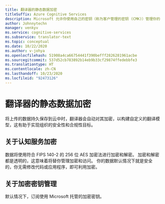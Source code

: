 ```yaml
---
title: 翻译器的静态数据加密
titleSuffix: Azure Cognitive Services
description: Microsoft 允许你使用自己的密钥（称为客户管理的密钥 (CMK)）管理你的认知服务订阅。 本文介绍翻译器的静态数据加密，以及如何启用和管理 CMK。
author: Johnnytechn
manager: venkyv
ms.service: cognitive-services
ms.subservice: translator-text
ms.topic: conceptual
ms.date: 10/22/2020
ms.author: v-johya
ms.openlocfilehash: 51908a4ca66754441f390befff2826281961acbe
ms.sourcegitcommit: 537d52cb783892b14eb9b33cf29874ffedebbfe3
ms.translationtype: HT
ms.contentlocale: zh-CN
ms.lasthandoff: 10/23/2020
ms.locfileid: "92473126"
---
```

# <a name="translator-encryption-of-data-at-rest"></a>翻译器的静态数据加密

将上传的数据持久保存到云中时，翻译器会自动对其加密，以构建自定义的翻译模型，这有助于实现组织的安全性和合规性目标。

## <a name="about-cognitive-services-encryption"></a>关于认知服务加密

数据将使用符合 FIPS 140-2 的 256 位 AES 加密法进行加密和解密。 加密和解密都是透明的，这意味着将替你管理加密和访问。 你的数据默认情况下就是安全的，你无需修改代码或应用程序，即可利用加密。

## <a name="about-encryption-key-management"></a>关于加密密钥管理

默认情况下，订阅使用 Microsoft 托管的加密密钥。
